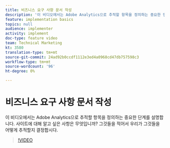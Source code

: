 ```yaml
---
title: 비즈니스 요구 사항 문서 작성
description: '이 비디오에서는 Adobe Analytics으로 추적할 항목을 정의하는 중요한 단계를 설명합니다. 사이트에 대해 알고 싶은 사항은 무엇입니까? 그것들을 적어서 우리가 그것들을 어떻게 추적할지 결정합시다. '
feature: implementation basics
topics: null
audience: implementer
activity: implement
doc-type: feature video
team: Technical Marketing
kt: 3580
translation-type: tm+mt
source-git-commit: 24ad92b0ccdf1112e3ed4a0968cd47db757598c3
workflow-type: tm+mt
source-wordcount: '96'
ht-degree: 0%

---
```



# 비즈니스 요구 사항 문서 작성

이 비디오에서는 Adobe Analytics으로 추적할 항목을 정의하는 중요한 단계를 설명합니다. 사이트에 대해 알고 싶은 사항은 무엇입니까? 그것들을 적어서 우리가 그것들을 어떻게 추적할지 결정합시다.

>[!VIDEO](https://video.tv.adobe.com/v/28758/?quality=12)
